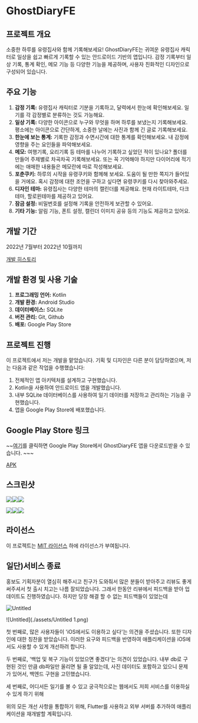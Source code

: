 # GhostDiaryFE

## **프로젝트 개요**

소중한 하루를 유령집사와 함께 기록해보세요! GhostDiaryFE는 귀여운 유령집사 캐릭터로 일상을 쉽고 빠르게 기록할 수 있는 안드로이드 기반의 앱입니다. 감정 기록부터 일상 기록, 통계 확인, 메모 기능 등 다양한 기능을 제공하며, 사용자 친화적인 디자인으로 구성되어 있습니다.

## **주요 기능**

1. **감정 기록:** 유령집사 캐릭터로 기분을 기록하고, 달력에서 한눈에 확인해보세요. 일기를 각 감정별로 분류하는 것도 가능해요.
2. **일상 기록:** 다양한 아이콘으로 누구와 무엇을 하며 하루를 보냈는지 기록해보세요. 평소에는 아이콘으로 간단하게, 소중한 날에는 사진과 함께 긴 글로 기록해보세요.
3. **한눈에 보는 통계:** 기록한 감정과 수면시간에 대한 통계를 확인해보세요. 내 감정에 영향을 주는 요인들을 파악해보세요.
4. **메모:** 여행기록, 요리기록 등 테마를 나누어 기록하고 싶었던 적이 있나요? 폴더를 만들어 주제별로 차곡차곡 기록해보세요. 또는 꼭 기억해야 하지만 다이어리에 적기에는 애매한 내용들은 메모란에 따로 작성해보세요.
5. **포춘쿠키:** 하루의 시작을 유령쿠키와 함께해 보세요. 도움이 될 만한 쪽지가 들어있을 거에요. 혹시 감정에 대한 조언을 구하고 싶다면 유령쿠키를 다시 찾아와주세요.
6. **디자인 테마:** 유령집사는 다양한 테마의 캘린더를 제공해요. 현재 라이트테마, 다크테마, 할로윈테마를 제공하고 있어요.
7. **잠금 설정:** 비밀번호를 설정해 기록을 안전하게 보관할 수 있어요.
8. **기타 기능:** 알림 기능, 폰트 설정, 캘린더 이미지 공유 등의 기능도 제공하고 있어요.

## **개발 기간**

2022년 7월부터 2022년 10월까지

[개발 히스토리](README/개발히스토리.md)

## **개발 환경 및 사용 기술**

1. **프로그래밍 언어:** Kotlin
2. **개발 환경:** Android Studio
3. **데이터베이스:** SQLite
4. **버전 관리:** Git, Github
5. **배포:** Google Play Store

## **프로젝트 진행**

이 프로젝트에서 저는 개발을 맡았습니다.  기획 및 디자인은 다른 분이 담당하였으며, 저는 다음과 같은 작업을 수행했습니다:

1. 전체적인 앱 아키텍처를 설계하고 구현했습니다.
2. Kotlin을 사용하여 안드로이드 앱을 개발했습니다.
3. 내부 SQLite 데이터베이스를 사용하여 일기 데이터를 저장하고 관리하는 기능을 구현했습니다.
4. 앱을 Google Play Store에 배포했습니다.

## **Google Play Store 링크**

~~[여기](https://play.google.com/store/apps/details?id=com.ghostdiary.ghostdiary)를 클릭하면 Google Play Store에서 GhostDiaryFE 앱을 다운로드받을 수 있습니다. ~~~

[APK](17.apk)

## **스크린샷**



<img src="./assets/1.png"><img src="./assets/2.png"><img src="./assets/3.png">

<img src="./assets/4.png"><img src="./assets/5.png"><img src="./assets/6.png">



## **라이선스**

이 프로젝트는 [MIT 라이선스](https://chat.openai.com/c/LICENSE) 하에 라이선스가 부여됩니다.

## 일단)서비스 종료

홍보도 기획자분이 열심히 해주시고 친구가 도와줘서 많은 분들이 받아주고 리뷰도 좋게 써주셔서 첫 출시 치고는 나름 잘되었습니다. 그래서 한동안 리뷰에서 피드백을 받아 업데이트도 진행하였습니다. 하지만 당장 해결 할 수 없는 피드백들이 있었는데

![Untitled](./assets/Untitled.png)

![Untitled](./assets/Untitled 1.png)

첫 번째로, 많은 사용자들이 'iOS에서도 이용하고 싶다'는 의견을 주셨습니다. 또한 디자인에 대한 칭찬을 받았습니다. 이러한 요구와 피드백을 반영하여 애플리케이션을 iOS에서도 사용할 수 있게 개선하려 합니다.

두 번째로, '백업 및 복구 기능이 있었으면 좋겠다'는 의견이 있었습니다. 내부 db로 구현된 것인 만큼 db파일만 올리면 될 줄 알았는데, 사진 데이터도 포함하고 있으니 문제가 있어서, 백엔드 구현을 고민했습니다.

세 번째로, 어디서든 일기를 볼 수 있고 궁극적으로는 웹에서도 저희 서비스를 이용하실 수 있게 하기 위해

위의 모든 개선 사항을 통합하기 위해,  Flutter를 사용하고 외부 서버를 추가하여 애플리케이션을 재개발할 계획입니다.